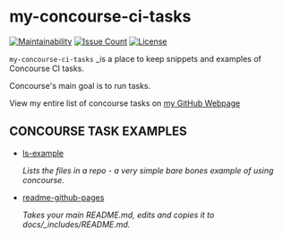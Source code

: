 # my-concourse-ci-tasks

[![Maintainability](https://api.codeclimate.com/v1/badges/552c610302f7001c3150/maintainability)](https://codeclimate.com/github/JeffDeCola/my-concourse-ci-tasks/maintainability)
[![Issue Count](https://codeclimate.com/github/JeffDeCola/my-concourse-ci-tasks/badges/issue_count.svg)](https://codeclimate.com/github/JeffDeCola/my-concourse-ci-tasks/issues)
[![License](http://img.shields.io/:license-mit-blue.svg)](http://jeffdecola.mit-license.org)

`my-concourse-ci-tasks` _is a place to keep snippets and examples of Concourse
CI tasks.

Concourse's main goal is to run tasks.

View my entire list of concourse tasks on [my GitHub Webpage](https://jeffdecola.github.io/my-concourse-ci-tasks/)

## CONCOURSE TASK EXAMPLES

* [ls-example](https://github.com/JeffDeCola/my-concourse-ci-tasks/tree/master/ls-example)

   _Lists the files in a repo - a very simple bare bones example of using concourse._

* [readme-github-pages](https://github.com/JeffDeCola/my-concourse-ci-tasks/tree/master/readme-github-pages)

   _Takes your main README.md, edits and copies it to docs/\_includes/README.md._
